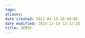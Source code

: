 ```yaml
---
tags:
aliases: 
date created: 2023-04-19 18:04:00
date modified: 2024-12-15 12:12:28
title: 决策树
---
```

